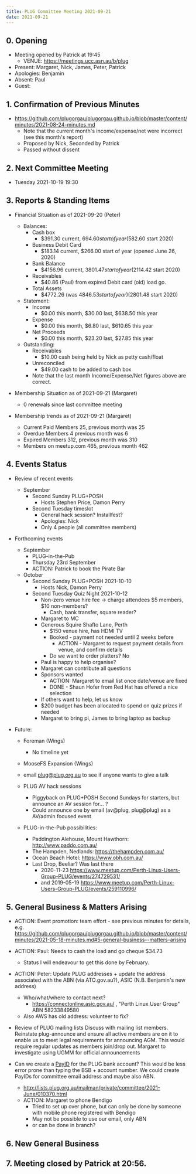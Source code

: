 ```yaml
---
title: PLUG Committee Meeting 2021-09-21
date: 2021-09-21
---
```


## 0. Opening
* Meeting opened by Patrick at 19:45
  * VENUE: https://meetings.ucc.asn.au/b/plug
* Present: Margaret, Nick, James, Peter, Patrick
* Apologies: Benjamin
* Absent: Paul
* Guest: 

## 1. Confirmation of Previous Minutes
* https://github.com/plugorgau/plugorgau.github.io/blob/master/content/minutes/2021-08-24-minutes.md
  * Note that the current month's income/expense/net were incorrect (see this month's report)
  * Proposed by Nick, Seconded by Patrick
  * Passed without dissent

## 2. Next Committee Meeting
* Tuesday 2021-10-19 19:30
   
## 3. Reports & Standing Items
* Financial Situation as of 2021-09-20 (Peter)
  * Balances:
    * Cash box
      * $391.30 current, $694.60 start of year ($582.60 start 2020)
    * Business Debit Card
      * $183.14 current, $266.00 start of year (opened June 26, 2020)
    * Bank Balance
      * $4156.96 current, $3801.47 start of year ($2114.42 start 2020)
    * Receivables
      * $40.86 (Paul) from expired Debit card (old) load go.
    * Total Assets
      * $4772.26 (was $4846.53 start of year) ($2801.48 start 2020)
  * Statement:
    * Income
      * $0.00 this month, $30.00 last, $638.50 this year
    * Expense
      * $0.00 this month, $6.80 last, $610.65 this year
    * Net Proceeds
      * $0.00 this month, $23.20 last, $27.85 this year
  * Outstanding:
      * Receivables
        * $10.00 cash being held by Nick as petty cash/float
      * Unreconciled
          * $49.00 cash to be added to cash box
      * Note that the last month Income/Expense/Net figures above are correct.

* Membership Situation as of 2021-09-21 (Margaret)
  - 0 renewals since last committee meeting

* Membership trends as of 2021-09-21 (Margaret)
  - Current Paid Members 25, previous month was 25
  - Overdue Members 4 previous month was 6
  - Expired Members 312, previous month was 310
  - Members on meetup.com 465, previous month 462

## 4. Events Status
* Review of recent events
   
  * September
    * Second Sunday PLUG+POSH
      * Hosts Stephen Price, Damon Perry
    * Second Tuesday timeslot
      * General hack session? Installfest?
      * Apologies: Nick
      * Only 4 people (all committee members)
* Forthcoming events
  * September
      * PLUG-in-the-Pub
      * Thursday 23rd September
      * ACTION: Patrick to book the Pirate Bar
  * October
    * Second Sunday PLUG+POSH   2021-10-10
      * Hosts Nick, Damon Perry
    * Second Tuesday Quiz Night 2021-10-12
        * Non-zero venue hire fee -> charge attendees $5 members, $10 non-members?
          * Cash, bank transfer, square reader?
        * Margaret to MC
        * Generous Squire Shafto Lane, Perth
          * $150 venue hire, has HDMI TV
          * Booked - payment not needed until 2 weeks before
            * ACTION - Margaret to request payment details from venue, and confirm details 
          * Do we want to order platters? No
        * Paul is happy to help organise?
        * Margaret can contribute all questions
        * Sponsors wanted
          * ACTION: Margaret to email list once date/venue are fixed
          * DONE - Shaun Hofer from Red Hat has offered a nice selection
        * If others want to help, let us know
        * $200 budget has been allocated to spend on quiz prizes if needed
        * Margaret to bring pi, James to bring laptop as backup

* Future:
  * Foreman (Wings)
    * No timeline yet
  * MooseFS Expansion (Wings)
  * email plug@plug.org.au to see if anyone wants to give a talk
  * PLUG AV hack sessions
    * Piggyback on PLUG+POSH Second Sundays for starters, but announce an AV session for... ?
    * Could announce one by email (av@plug, plug@plug) as a AV/admin focused event
    
  * PLUG-in-the-Pub possibilities:
    * Paddington Alehouse, Mount Hawthorn: http://www.paddo.com.au/
    * The Hampden, Nedlands: https://thehampden.com.au/
    * Ocean Beach Hotel: https://www.obh.com.au/
    * Last Drop, Beeliar? Was last there
      * 2020-11-23 https://www.meetup.com/Perth-Linux-Users-Group-PLUG/events/274729531/ 
      * and 2019-05-19 https://www.meetup.com/Perth-Linux-Users-Group-PLUG/events/259110996/

## 5. General Business & Matters Arising
* ACTION: Event promotion: team effort - see previous minutes for details, e.g. https://github.com/plugorgau/plugorgau.github.io/blob/master/content/minutes/2021-05-18-minutes.md#5-general-business--matters-arising

* ACTION: Paul: Needs to cash the load and go cheque $34.73
    * Status I will endeavour to get this done by February.
* ACTION: Peter: Update PLUG addresses + update the address associated with the ABN (via ATO.gov.au?), ASIC (N.B. Benjamin's new address)
  * Who/what/where to contact next?
    * https://connectonline.asic.gov.au/ , "Perth Linux User Group" ABN 58233849580
  * Also AWS has old address: volunteer to fix?

* Review of PLUG mailing lists Discuss with mailing list members. Reinstate plug-announce and ensure all active members are on it to enable us to meet legal requirements for announcing AGM. This would require regular updates as members join/drop out. Margaret to investigate using UGMM for official announcements

* Can we create a [PayID](https://payid.com.au/) for the PLUG bank account? This would be less error prone than typing the BSB + account number. We could create PayIDs for committee email address and maybe also ABN.
    * http://lists.plug.org.au/mailman/private/committee/2021-June/010370.html
    * ACTION: Margaret to phone Bendigo
      * Tried to set up over phone, but can only be done by someone with mobile phone registered with Bendigo
      * May not be possible to use our email, only ABN
      * or can be done in branch?

## 6. New General Business


## 7. Meeting closed by Patrick at 20:56.
